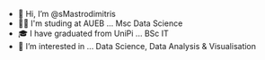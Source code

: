 - 👋 Hi, I’m @sMastrodimitris
- 🧑‍🏫 I'm studing at AUEB ... Msc Data Science
- 🎓 I have graduated from UniPi ... BSc IT
- 👀 I’m interested in ... Data Science, Data Analysis & Visualisation
<!--  - 🌱 I’m currently learning ... Python + Tableau --->
     
<!-- - 📫 How to reach me ... --->

<!---
sMastrodimitris/sMastrodimitris is a ✨ special ✨ repository because its `README.md` (this file) appears on your GitHub profile.
You can click the Preview link to take a look at your changes.
--->
